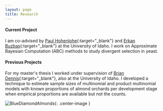 ```yaml
---
layout: page
title: Research 
---
```



#### Current Project ####
I am co-advised by [Paul Hohenlohe](http://hohenlohelab.github.io/){:target="_blank"} and [Erkan Buzbas](http://webpages.uidaho.edu/erkanbuzbas/){:target="_blank"} at the University of Idaho. I work on Approximate Bayesian Computation (ABC) methods to study divergent selection in yeast. 


#### Previous Projects ####
For my master's thesis I worked under supervision of [Brian Dennis](https://www.uidaho.edu/cnr/faculty/dennis){:target="_blank"}, also at the University of Idaho. I developed a technique to estimate sample sizes of multinomial and product multinomial models with known proportions of almond orchards per development stage when empirical proportions are available but not the counts.



![BlueDiamondAlmonds](https://martynalukaszewicz.github.io/BlueDiamondAlmonds.jpg){: .center-image }









